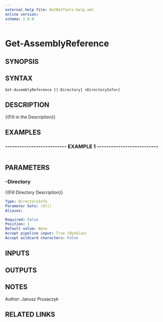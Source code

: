 ```yaml
---
external help file: DotNetTools-help.xml
online version: 
schema: 2.0.0
---
```


# Get-AssemblyReference

## SYNOPSIS

## SYNTAX

```
Get-AssemblyReference [[-Directory] <DirectoryInfo>]
```

## DESCRIPTION
{{Fill in the Description}}

## EXAMPLES

### -------------------------- EXAMPLE 1 --------------------------
```

```

## PARAMETERS

### -Directory
{{Fill Directory Description}}

```yaml
Type: DirectoryInfo
Parameter Sets: (All)
Aliases: 

Required: False
Position: 1
Default value: None
Accept pipeline input: True (ByValue)
Accept wildcard characters: False
```

## INPUTS

## OUTPUTS

## NOTES
Author: Janusz Prusaczyk

## RELATED LINKS

